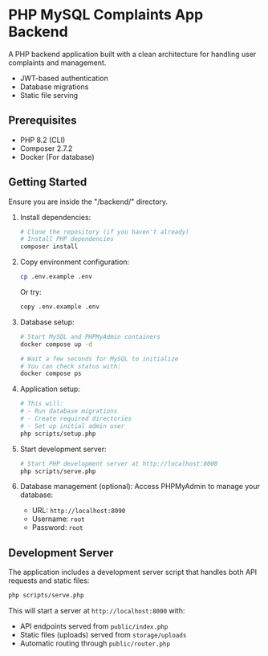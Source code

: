 # PHP MySQL Complaints App Backend

A PHP backend application built with a clean architecture for handling user complaints and management.

- JWT-based authentication
- Database migrations
- Static file serving

## Prerequisites

- PHP 8.2 (CLI)
- Composer 2.7.2
- Docker (For database)

## Getting Started

Ensure you are inside the "/backend/" directory.

1. Install dependencies:
   ```bash
   # Clone the repository (if you haven't already)
   # Install PHP dependencies
   composer install
   ```

2. Copy environment configuration:
   ```bash
   cp .env.example .env
   ```

   Or try:

   ```bash
   copy .env.example .env
   ```
   

3. Database setup:
   ```bash
   # Start MySQL and PHPMyAdmin containers
   docker compose up -d

   # Wait a few seconds for MySQL to initialize
   # You can check status with:
   docker compose ps
   ```

4. Application setup:
   ```bash
   # This will:
   # - Run database migrations
   # - Create required directories
   # - Set up initial admin user
   php scripts/setup.php
   ```

5. Start development server:
   ```bash
   # Start PHP development server at http://localhost:8000
   php scripts/serve.php
   ```

6. Database management (optional):
   Access PHPMyAdmin to manage your database:
   - URL: `http://localhost:8090`
   - Username: `root`
   - Password: `root`

## Development Server

The application includes a development server script that handles both API requests and static files:

```bash
php scripts/serve.php
```

This will start a server at `http://localhost:8000` with:
- API endpoints served from `public/index.php`
- Static files (uploads) served from `storage/uploads`
- Automatic routing through `public/router.php`